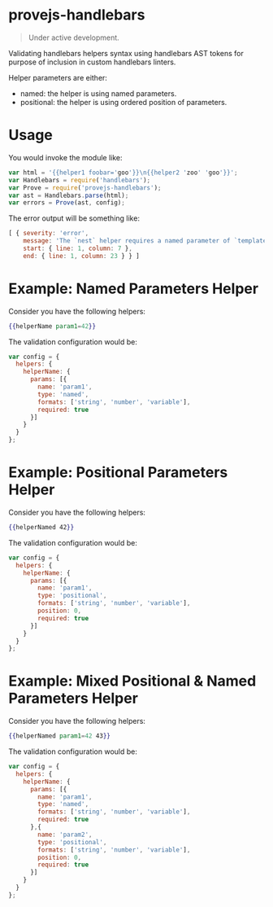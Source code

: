 # provejs-handlebars

> Under active development.

Validating handlebars helpers syntax using handlebars AST tokens for purpose of inclusion in custom handlebars linters.

Helper parameters are either:
- named: the helper is using named parameters.
- positional: the helper is using ordered position of parameters.

# Usage
You would invoke the module like:
```js
var html = '{{helper1 foobar='goo'}}\n{{helper2 'zoo' 'goo'}}';
var Handlebars = require('handlebars');
var Prove = require('provejs-handlebars');
var ast = Handlebars.parse(html);
var errors = Prove(ast, config);
```
The error output will be something like:
```js
[ { severity: 'error',
    message: 'The `nest` helper requires a named parameter of `template`, but non was found.',
    start: { line: 1, column: 7 },
    end: { line: 1, column: 23 } } ]
```

# Example: Named Parameters Helper

Consider you have the following helpers:
```hbs
{{helperName param1=42}}
```
The validation configuration would be:
```js
var config = {
  helpers: {
    helperName: {
      params: [{
        name: 'param1',
        type: 'named',
        formats: ['string', 'number', 'variable'],
        required: true
      }]
    }
  }
};
```

# Example: Positional Parameters Helper

Consider you have the following helpers:
```hbs
{{helperNamed 42}}
```
The validation configuration would be:
```js
var config = {
  helpers: {
    helperName: {
      params: [{
        name: 'param1',
        type: 'positional',
        formats: ['string', 'number', 'variable'],
        position: 0,
        required: true
      }]
    }
  }
};
```

# Example: Mixed Positional & Named Parameters Helper

Consider you have the following helpers:
```hbs
{{helperNamed param1=42 43}}
```
The validation configuration would be:
```js
var config = {
  helpers: {
    helperName: {
      params: [{
        name: 'param1',
        type: 'named',
        formats: ['string', 'number', 'variable'],
        required: true
      },{
        name: 'param2',
        type: 'positional',
        formats: ['string', 'number', 'variable'],
        position: 0,
        required: true
      }]
    }
  }
};
```